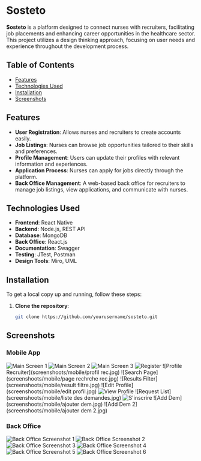 # Sosteto

**Sosteto** is a platform designed to connect nurses with recruiters, facilitating job placements and enhancing career opportunities in the healthcare sector. This project utilizes a design thinking approach, focusing on user needs and experience throughout the development process.

## Table of Contents

- [Features](#features)
- [Technologies Used](#technologies-used)
- [Installation](#installation)
- [Screenshots](#screenshots)

## Features

- **User Registration**: Allows nurses and recruiters to create accounts easily.
- **Job Listings**: Nurses can browse job opportunities tailored to their skills and preferences.
- **Profile Management**: Users can update their profiles with relevant information and experiences.
- **Application Process**: Nurses can apply for jobs directly through the platform.
- **Back Office Management**: A web-based back office for recruiters to manage job listings, view applications, and communicate with nurses.

## Technologies Used

- **Frontend**: React Native
- **Backend**: Node.js, REST API
- **Database**: MongoDB
- **Back Office**: React.js
- **Documentation**: Swagger
- **Testing**: JTest, Postman
- **Design Tools**: Miro, UML

## Installation

To get a local copy up and running, follow these steps:

1. **Clone the repository**:
   ```bash
   git clone https://github.com/yourusername/sosteto.git

## Screenshots

### Mobile App
![Main Screen 1](screenshoots/mobile/main1.jpg)
![Main Screen 2](screenshoots/mobile/main2.jpg)
![Main Screen 3](screenshoots/mobile/main3.jpg)
![Register](screenshoots/mobile/register.jpg)
![Profile Recruiter](screenshoots/mobile/profil rec.jpg)
![Search Page](screenshoots/mobile/page rechrche rec.jpg)
![Results Filter](screenshoots/mobile/result filtre.jpg)
![Edit Profile](screenshoots/mobile/edit profil.jpg)
![View Profile](screenshoots/mobile/voirProfile.jpg)
![Request List](screenshoots/mobile/liste des demandes.jpg)
![S'inscrire](screenshoots/mobile/s'inscrire.jpg)
![Add Dem](screenshoots/mobile/ajouter dem.jpg)
![Add Dem 2](screenshoots/mobile/ajouter dem 2.jpg)

### Back Office
![Back Office Screenshot 1](./screenshoots/backoffice/4.PNG)
![Back Office Screenshot 2](./screenshoots/backoffice/5.PNG)
![Back Office Screenshot 3](screenshoots/backoffice/6.PNG)
![Back Office Screenshot 4](screenshoots/backoffice/7.PNG)
![Back Office Screenshot 5](screenshoots/backoffice/8.PNG)
![Back Office Screenshot 6](screenshoots/backoffice/9.PNG)
